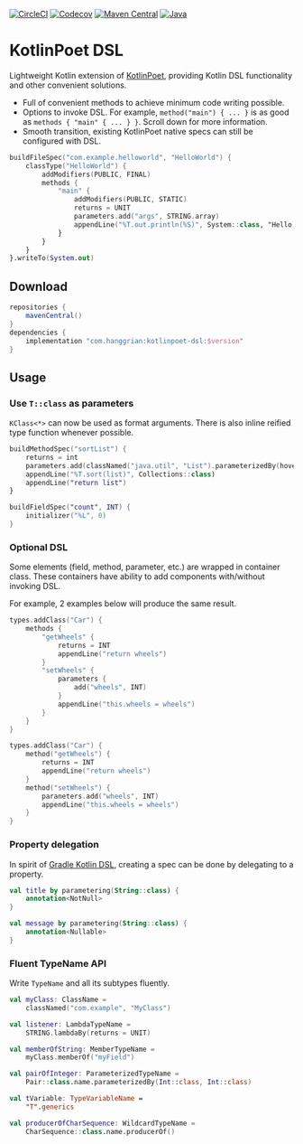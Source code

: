 [![CircleCI](https://img.shields.io/circleci/build/gh/hanggrian/kotlinpoet-dsl)](https://app.circleci.com/pipelines/github/hanggrian/kotlinpoet-dsl/)
[![Codecov](https://img.shields.io/codecov/c/gh/hanggrian/kotlinpoet-dsl)](https://app.codecov.io/gh/hanggrian/kotlinpoet-dsl/)
[![Maven Central](https://img.shields.io/maven-central/v/com.hanggrian/kotlinpoet-dsl)](https://repo1.maven.org/maven2/com/hanggrian/kotlinpoet-dsl/)
[![Java](https://img.shields.io/badge/java-8+-informational)](https://docs.oracle.com/javase/8/)

# KotlinPoet DSL

Lightweight Kotlin extension of [KotlinPoet](https://github.com/square/kotlinpoet/),
providing Kotlin DSL functionality and other convenient solutions.

- Full of convenient methods to achieve minimum code writing possible.
- Options to invoke DSL. For example, `method("main") { ... }` is as good
  as `methods { "main" { ... } }`. Scroll down for more information.
- Smooth transition, existing KotlinPoet native specs can still be configured
  with DSL.

```kt
buildFileSpec("com.example.helloworld", "HelloWorld") {
    classType("HelloWorld") {
        addModifiers(PUBLIC, FINAL)
        methods {
            "main" {
                addModifiers(PUBLIC, STATIC)
                returns = UNIT
                parameters.add("args", STRING.array)
                appendLine("%T.out.println(%S)", System::class, "Hello, KotlinPoet!")
            }
        }
    }
}.writeTo(System.out)
```

## Download

```gradle
repositories {
    mavenCentral()
}
dependencies {
    implementation "com.hanggrian:kotlinpoet-dsl:$version"
}
```

## Usage

### Use `T::class` as parameters

`KClass<*>` can now be used as format arguments. There is also inline reified
type function whenever possible.

```kt
buildMethodSpec("sortList") {
    returns = int
    parameters.add(classNamed("java.util", "List").parameterizedBy(hoverboard), "list")
    appendLine("%T.sort(list)", Collections::class)
    appendLine("return list")
}

buildFieldSpec("count", INT) {
    initializer("%L", 0)
}
```

### Optional DSL

Some elements (field, method, parameter, etc.) are wrapped in container class.
These containers have ability to add components with/without invoking DSL.

For example, 2 examples below will produce the same result.

```kt
types.addClass("Car") {
    methods {
        "getWheels" {
            returns = INT
            appendLine("return wheels")
        }
        "setWheels" {
            parameters {
                add("wheels", INT)
            }
            appendLine("this.wheels = wheels")
        }
    }
}

types.addClass("Car") {
    method("getWheels") {
        returns = INT
        appendLine("return wheels")
    }
    method("setWheels") {
        paraneters.add("wheels", INT)
        appendLine("this.wheels = wheels")
    }
}
```

### Property delegation

In spirit of [Gradle Kotlin DSL](https://docs.gradle.org/current/userguide/kotlin_dsl.html#using_kotlin_delegated_properties),
creating a spec can be done by delegating to a property.

```kt
val title by parametering(String::class) {
    annotation<NotNull>
}

val message by parametering(String::class) {
    annotation<Nullable>
}
```

### Fluent TypeName API

Write `TypeName` and all its subtypes fluently.

```kt
val myClass: ClassName =
    classNamed("com.example", "MyClass")

val listener: LambdaTypeName =
    STRING.lambdaBy(returns = UNIT)

val memberOfString: MemberTypeName =
    myClass.memberOf("myField")

val pairOfInteger: ParameterizedTypeName =
    Pair::class.name.parameterizedBy(Int::class, Int::class)

val tVariable: TypeVariableName =
    "T".generics

val producerOfCharSequence: WildcardTypeName =
    CharSequence::class.name.producerOf()
```
